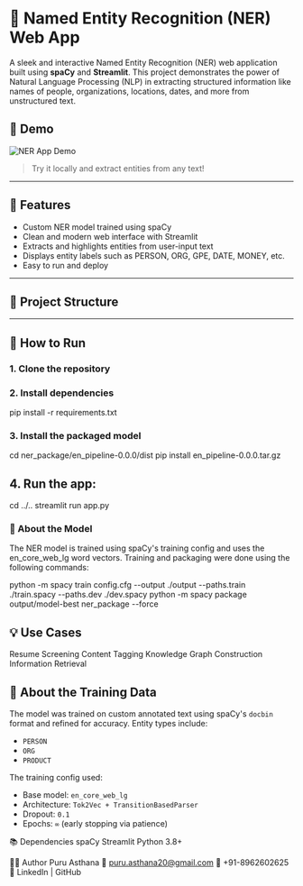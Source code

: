 # 🧠 Named Entity Recognition (NER) Web App

A sleek and interactive Named Entity Recognition (NER) web application built using **spaCy** and **Streamlit**. This project demonstrates the power of Natural Language Processing (NLP) in extracting structured information like names of people, organizations, locations, dates, and more from unstructured text.

## 🚀 Demo

![NER App Demo](https://github.com/yourusername/ner-project/assets/demo.gif)

> Try it locally and extract entities from any text!

---

## 📌 Features

- Custom NER model trained using spaCy
- Clean and modern web interface with Streamlit
- Extracts and highlights entities from user-input text
- Displays entity labels such as PERSON, ORG, GPE, DATE, MONEY, etc.
- Easy to run and deploy

---

## 📂 Project Structure


---

## 🧪 How to Run

### 1. Clone the repository

### 2. Install dependencies
pip install -r requirements.txt

### 3. Install the packaged model
cd ner_package/en_pipeline-0.0.0/dist
pip install en_pipeline-0.0.0.tar.gz

## 4. Run the app:
cd ../..
streamlit run app.py


### 🧠 About the Model
The NER model is trained using spaCy's training config and uses the en_core_web_lg word vectors. Training and packaging were done using the following commands:

python -m spacy train config.cfg --output ./output --paths.train ./train.spacy --paths.dev ./dev.spacy
python -m spacy package output/model-best ner_package --force


## 💡 Use Cases
Resume Screening
Content Tagging
Knowledge Graph Construction
Information Retrieval


## 🧪 About the Training Data

The model was trained on custom annotated text using spaCy's `docbin` format and refined for accuracy. Entity types include:

- `PERSON`
- `ORG`
- `PRODUCT`

The training config used:
- Base model: `en_core_web_lg`
- Architecture: `Tok2Vec + TransitionBasedParser`
- Dropout: `0.1`
- Epochs: `∞` (early stopping via patience)


📚 Dependencies
spaCy
Streamlit
Python 3.8+

🙋‍♂️ Author
Puru Asthana
📧 puru.asthana20@gmail.com
📱 +91-8962602625
🔗 LinkedIn | GitHub

